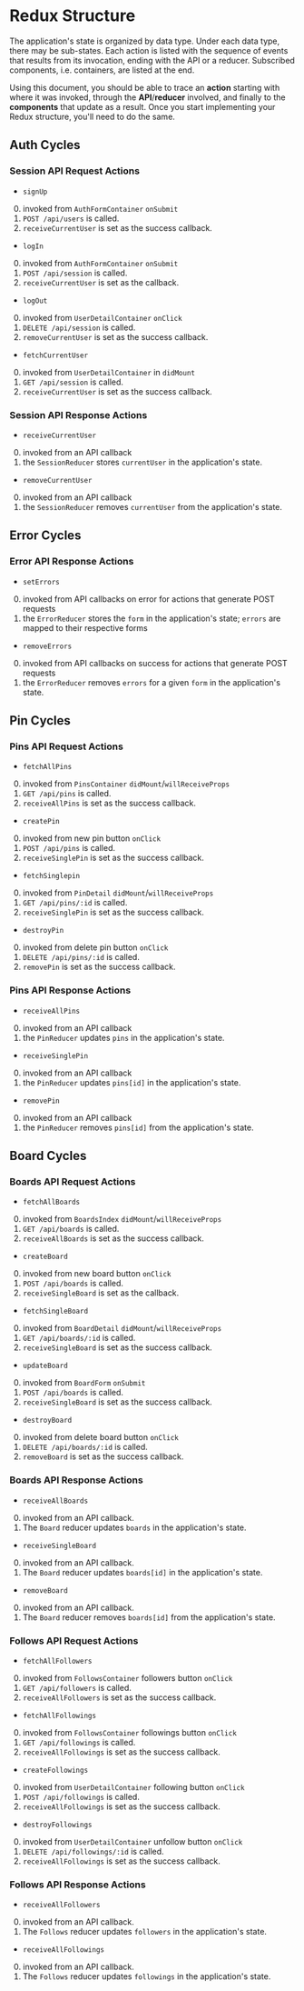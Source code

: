 # Redux Structure

The application's state is organized by data type. Under each data type, there
may be sub-states. Each action is listed with the sequence of events that
results from its invocation, ending with the API or a reducer. Subscribed
components, i.e. containers, are listed at the end.

Using this document, you should be able to trace an **action** starting with
where it was invoked, through the **API**/**reducer** involved, and finally to
the **components** that update as a result. Once you start implementing your
Redux structure, you'll need to do the same.

## Auth Cycles

### Session API Request Actions

* `signUp`
0. invoked from `AuthFormContainer` `onSubmit`
0. `POST /api/users` is called.
0. `receiveCurrentUser` is set as the success callback.

* `logIn`
0. invoked from `AuthFormContainer` `onSubmit`
0. `POST /api/session` is called.
0. `receiveCurrentUser` is set as the callback.

* `logOut`
0. invoked from `UserDetailContainer` `onClick`
0. `DELETE /api/session` is called.
0. `removeCurrentUser` is set as the success callback.

* `fetchCurrentUser`
0. invoked from `UserDetailContainer` in `didMount`
0. `GET /api/session` is called.
0. `receiveCurrentUser` is set as the success callback.

### Session API Response Actions

* `receiveCurrentUser`
0. invoked from an API callback
0. the `SessionReducer` stores `currentUser` in the application's state.

* `removeCurrentUser`
0. invoked from an API callback
0. the `SessionReducer` removes `currentUser` from the application's state.

## Error Cycles

### Error API Response Actions
* `setErrors`
0. invoked from API callbacks on error for actions that generate POST requests
0. the `ErrorReducer` stores the `form` in the application's state; `errors` are mapped to their respective forms

* `removeErrors`
0. invoked from API callbacks on success for actions that generate POST requests
0. the `ErrorReducer` removes `errors` for a given `form` in the application's state.

## Pin Cycles

### Pins API Request Actions

* `fetchAllPins`
0. invoked from `PinsContainer` `didMount`/`willReceiveProps`
0. `GET /api/pins` is called.
0. `receiveAllPins` is set as the success callback.

* `createPin`
0. invoked from new pin button `onClick`
0. `POST /api/pins` is called.
0. `receiveSinglePin` is set as the success callback.

* `fetchSinglepin`
0. invoked from `PinDetail` `didMount`/`willReceiveProps`
0. `GET /api/pins/:id` is called.
0. `receiveSinglePin` is set as the success callback.

* `destroyPin`
0. invoked from delete pin button `onClick`
0. `DELETE /api/pins/:id` is called.
0. `removePin` is set as the success callback.

### Pins API Response Actions

* `receiveAllPins`
0. invoked from an API callback
0. the `PinReducer` updates `pins` in the application's state.

* `receiveSinglePin`
0. invoked from an API callback
0. the `PinReducer` updates `pins[id]` in the application's state.

* `removePin`
0. invoked from an API callback
0. the `PinReducer` removes `pins[id]` from the application's state.

## Board Cycles

### Boards API Request Actions

* `fetchAllBoards`
0. invoked from `BoardsIndex` `didMount`/`willReceiveProps`
0. `GET /api/boards` is called.
0. `receiveAllBoards` is set as the success callback.

* `createBoard`
0. invoked from new board button `onClick`
0. `POST /api/boards` is called.
0. `receiveSingleBoard` is set as the callback.

* `fetchSingleBoard`
0. invoked from `BoardDetail` `didMount`/`willReceiveProps`
0. `GET /api/boards/:id` is called.
0. `receiveSingleBoard` is set as the success callback.

* `updateBoard`
0. invoked from `BoardForm` `onSubmit`
0. `POST /api/boards` is called.
0. `receiveSingleBoard` is set as the success callback.

* `destroyBoard`
0. invoked from delete board button `onClick`
0. `DELETE /api/boards/:id` is called.
0. `removeBoard` is set as the success callback.

### Boards API Response Actions

* `receiveAllBoards`
0. invoked from an API callback.
0. The `Board` reducer updates `boards` in the application's state.

* `receiveSingleBoard`
0. invoked from an API callback.
0. The `Board` reducer updates `boards[id]` in the application's state.

* `removeBoard`
0. invoked from an API callback.
0. The `Board` reducer removes `boards[id]` from the application's state.

### Follows API Request Actions

* `fetchAllFollowers`
0. invoked from `FollowsContainer` followers button `onClick`
0. `GET /api/followers` is called.
0. `receiveAllFollowers` is set as the success callback.

* `fetchAllFollowings`
0. invoked from `FollowsContainer` followings button `onClick`
0. `GET /api/followings` is called.
0. `receiveAllFollowings` is set as the success callback.

* `createFollowings`
0. invoked from `UserDetailContainer` following button `onClick`
0. `POST /api/followings` is called.
0. `receiveAllFollowings` is set as the success callback.

* `destroyFollowings`
0. invoked from `UserDetailContainer` unfollow  button `onClick`
0. `DELETE /api/followings/:id` is called.
0. `receiveAllFollowings` is set as the success callback.
### Follows API Response Actions

* `receiveAllFollowers`
0. invoked from an API callback.
0. The `Follows` reducer updates `followers` in the application's state.

* `receiveAllFollowings`
0. invoked from an API callback.
0. The `Follows` reducer updates `followings` in the application's state.
